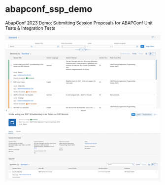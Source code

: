 # abapconf_ssp_demo
AbapConf 2023 Demo: Submitting Session Proposals for ABAPConf 
Unit Tests & Integration Tests

![Screenshot 1](https://github.com/SaschaWaechter/abapconf_ssp_demo/blob/main/Screenshot1.png?raw=true)
![Screenshot 2](https://github.com/SaschaWaechter/abapconf_ssp_demo/blob/main/Screenshot2.png?raw=true)
